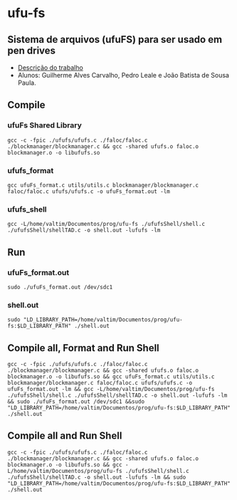 # ufu-fs

## Sistema de arquivos (ufuFS) para ser usado em pen drives

- [Descrição do trabalho](https://ufubr.sharepoint.com/sites/GBC045-SistemasOperacionaisMaterial/Documentos%20Compartilhados/8%20-%20Unidade%20VIII%20(Estudo%20de%20Casos%20-%20TCDs)/TEMAS/TCD-G3.pdf)
- Alunos: Guilherme Alves Carvalho, Pedro Leale e João Batista de Sousa Paula.

## Compile

### ufuFs Shared Library

`gcc -c -fpic ./ufufs/ufufs.c ./faloc/faloc.c ./blockmanager/blockmanager.c && gcc -shared ufufs.o faloc.o blockmanager.o -o libufufs.so`

### ufufs_format

`gcc ufuFs_format.c utils/utils.c blockmanager/blockmanager.c faloc/faloc.c ufufs/ufufs.c -o ufuFs_format.out -lm`

### ufufs_shell

`gcc -L/home/valtim/Documentos/prog/ufu-fs ./ufufsShell/shell.c ./ufufsShell/shellTAD.c -o shell.out -lufufs -lm`

## Run

### ufuFs_format.out

`sudo ./ufuFs_format.out /dev/sdc1`

### shell.out

`sudo "LD_LIBRARY_PATH=/home/valtim/Documentos/prog/ufu-fs:$LD_LIBRARY_PATH" ./shell.out`

## Compile all, Format and Run Shell

`gcc -c -fpic ./ufufs/ufufs.c ./faloc/faloc.c ./blockmanager/blockmanager.c && gcc -shared ufufs.o faloc.o blockmanager.o -o libufufs.so && gcc ufuFs_format.c utils/utils.c blockmanager/blockmanager.c faloc/faloc.c ufufs/ufufs.c -o ufuFs_format.out -lm && gcc -L/home/valtim/Documentos/prog/ufu-fs ./ufufsShell/shell.c ./ufufsShell/shellTAD.c -o shell.out -lufufs -lm && sudo ./ufuFs_format.out /dev/sdc1 &&sudo "LD_LIBRARY_PATH=/home/valtim/Documentos/prog/ufu-fs:$LD_LIBRARY_PATH" ./shell.out`

## Compile all and Run Shell

`gcc -c -fpic ./ufufs/ufufs.c ./faloc/faloc.c ./blockmanager/blockmanager.c && gcc -shared ufufs.o faloc.o blockmanager.o -o libufufs.so && gcc -L/home/valtim/Documentos/prog/ufu-fs ./ufufsShell/shell.c ./ufufsShell/shellTAD.c -o shell.out -lufufs -lm && sudo "LD_LIBRARY_PATH=/home/valtim/Documentos/prog/ufu-fs:$LD_LIBRARY_PATH" ./shell.out`